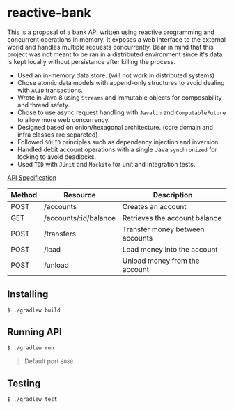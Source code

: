 # reactive-bank

This is a proposal of a bank API written using reactive programming and concurrent operations in memory. It exposes a web interface to the external world and handles multiple requests concurrently. Bear in mind that this project was not meant to be ran in a distributed environment since it's data is kept locally without persistance after killing the process.

- Used an in-memory data store. (will not work in distributed systems)
- Chose atomic data models with append-only structures to avoid dealing with `ACID` transactions.
- Wrote in Java 8 using `Streams` and immutable objects for composability and thread safety.
- Chose to use async request handling with `Javalin` and `ComputableFuture` to allow more web concurrency.
- Designed based on onion/hexagonal architecture. (core domain and infra classes are separeted)
- Followed `SOLID` principles such as dependency injection and inversion.
- Handled debit account operations with a single Java `synchronized` for locking to avoid deadlocks.
- Used `TDD` with `JUnit` and `Mockito` for unit and integration tests.

[API Specification](DOCUMENTATION.md)

| Method | Resource                                 | Description                                         |
| ------ | ---------------------------------------- | --------------------------------------------------- |
| POST   | /accounts                                | Creates an account                                  |
| GET    | /accounts/:id/balance                    | Retrieves the account balance                       |
| POST   | /transfers                               | Transfer money between accounts                     |
| POST   | /load                                    | Load money into the account                         |
| POST   | /unload                                  | Unload money from the account                       |

## Installing

```sh
$ ./gradlew build
```

## Running API

```sh
$ ./gradlew run
```

> Default port `8080`

## Testing

```sh
$ ./gradlew test
```